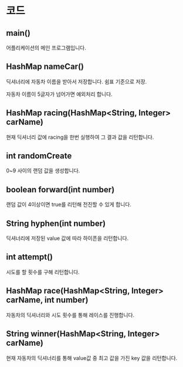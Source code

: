 # 코드

## main()

어플리케이션의 메인 프로그램입니다.

## HashMap nameCar()

딕셔너리에 자동차 이름을 받아서 저장합니다. 쉼표 기준으로 저장.

자동차 이름이 5글자가 넘어가면 예외처리 합니다.

## HashMap racing(HashMap<String, Integer> carName)

현재 딕셔너리 값에 racing을 한번 실행하여 그 결과 값을 리턴합니다.

## int randomCreate

0~9 사이의 랜덤 값을 생성합니다.

## boolean forward(int number)

랜덤 값이 4이상이면 true를 리턴해 전진할 수 있게 합니다.

## String hyphen(int number)

딕셔너리에 저장된 value 값에 따라 하이픈을 리턴합니다.

## int attempt()

시도를 할 횟수를 구해 리턴합니다.

## HashMap race(HashMap<String, Integer> carName, int number)

자동차의 딕셔너리와 시도 횟수를 통해 레이스를 진행합니다.

## String winner(HashMap<String, Integer> carName)

현재 자동차의 딕셔너리를 통해 value값 중 최고 값을 가진 key 값을 리턴합니다.

